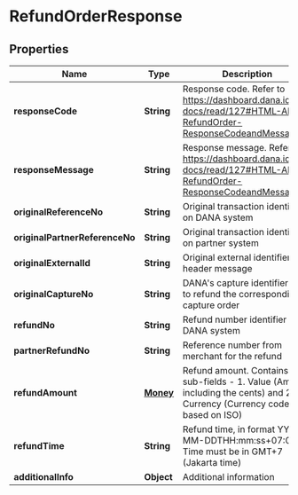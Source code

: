 

# RefundOrderResponse


## Properties

| Name | Type | Description | Notes |
| - | - | - | - |
|**responseCode** | **String** | Response code. Refer to https://dashboard.dana.id/api-docs/read/127#HTML-API-RefundOrder-ResponseCodeandMessage |  |
|**responseMessage** | **String** | Response message. Refer to https://dashboard.dana.id/api-docs/read/127#HTML-API-RefundOrder-ResponseCodeandMessage |  |
|**originalReferenceNo** | **String** | Original transaction identifier on DANA system |  [optional] |
|**originalPartnerReferenceNo** | **String** | Original transaction identifier on partner system |  |
|**originalExternalId** | **String** | Original external identifier on header message |  [optional] |
|**originalCaptureNo** | **String** | DANA's capture identifier. Use to refund the corresponding capture order |  [optional] |
|**refundNo** | **String** | Refund number identifier on DANA system |  [optional] |
|**partnerRefundNo** | **String** | Reference number from merchant for the refund |  |
|**refundAmount** | [**Money**](Money.md) | Refund amount. Contains two sub-fields - 1. Value (Amount, including the cents) and 2. Currency (Currency code based on ISO) |  |
|**refundTime** | **String** | Refund time, in format YYYY-MM-DDTHH:mm:ss+07:00. Time must be in GMT+7 (Jakarta time) |  [optional] |
|**additionalInfo** | **Object** | Additional information |  [optional] |



